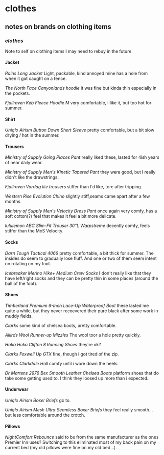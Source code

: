 # clothes

## notes on brands on clothing items

### _clothes_

Note to self on clothing items I may need to rebuy in the future.

#### Jacket

_Rains Long Jacket_
Light, packable, kind annoyed mine has a hole from when it got caught on a fence.

_The North Face Canyonlands hoodie_
it was fine but kinda thin especially in the pockets.

_Fjallraven Keb Fleece Hoodie M_
very comfortable, i like it,
but too hot for summer.

#### Shirt

_Uniqlo Airism Button Down Short Sleeve_
pretty comfortable,
but a bit slow drying / hot in the summer.

#### Trousers

_Ministry of Supply Going Places Pant_
really liked these, lasted for 4ish years of near daily wear.

_Ministry of Supply Men's Kinetic Tapered Pant_
they were good, but I really didn't like the drawstrings.

_Fjallraven Vardag lite trousers_
stiffer than I'd like, tore after tripping.

_Western Rise Evolution Chino_
slightly stiff,seams came apart after a few months.

_Ministry of Supply Men's Velocity Dress Pant_
once again very comfy, 
has a soft cotton(?) feel that makes it feel a bit more delicate.

_lululemon ABC Slim-Fit Trouser 30"L Warpstreme_
decently comfy, feels stiffer than the MoS Velocity.

#### Socks

_Darn Tough Tactical 4066_
pretty comfortable, a bit thick for summer.
The insides do seem to gradually lose fluff.
And one or two of them seem intent on rotating on my foot.

_Icebreaker Merino Hike+ Medium Crew Socks_
I don't really like that they have left/right socks
and they can be pretty thin in some places (around the ball of the foot).

#### Shoes

_Timberland Premium 6-Inch Lace-Up Waterproof Boot_
these lasted me quite a while,
but they never recoevered their pure black after some work in muddy fields.

_Clarks_ some kind of chelsea boots,
pretty comfortable.

_Allirds Wool Runner-up Mizzles_
The wool toor a hole pretty quickly.

_Hoka Hoka Clifton 8 Running Shoes_
they're ok?

_Clarks Foxwell Up GTX_
fine, though i got tired of the zip.

_Clarks Clarkdale Hall_
comfy until i wore down the heels.

_Dr Martens 2976 Bex Smooth Leather Chelsea Boots_
platform shoes that do take some getting used to.
I think they loosed up more than i expected.

#### Underwear

_Uniqlo Airism Boxer Briefs_
go to.

_Uniqlo Airism Mesh Ultra Seamless Boxer Briefs_
they feel really smooth...
but less comfortable around the crotch.

#### Pillows

_NightComfort Rebounce_
said to be from the same manufacturer as the ones Premier Inn uses?
Switching to this eliminated most of my back pain on my current bed
(my old pillows were fine on my old bed...).
